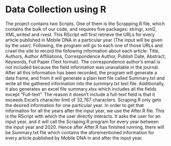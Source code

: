 # Data Collection using R

The project contains two Scripts. One of them is the Scrapping.R file, which contains the bulk of our code, and requires five packages: stringr, xml2, XML,writexl and rvest. This RScript will first retrieve the URLs for every article published in Mobile DNA in a particular year (The input will be given by the user). Following, the program will go to each one of those URLs and crawl the site to record the following information about each article: Title, Authors, Author Affiliations, Correspondence Author, Publish Date, Abstract, Keywords, Full Paper (Text format). 
The correspondence author’s email is not included because the field information was unavailable in the journal. After all this information has been recorded, the program will generate a data frame, and from it will generate a plain text file called Summary.txt and write all the gathered information into the summary.txt text file. Additionally, it also generates an excel file summary.xlsx which includes all the fields except “Full-text”. The reason it doesn’t include a full-text field is that it exceeds Excel’s character limit of 32,767 characters. 
Scraping.R only gets the desired information for one particular year. In order to get that information for all the years after the input year, we use the After.R file. This is the RScript with which the user directly interacts. It asks the user for an input year, and it will call the Scraping.R program for every year between the input year and 2020. Hence after After.R has finished running, there will be Summary.txt file which contains the aforementioned information for every article published by Mobile DNA in and after the input year. 

